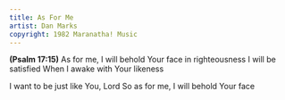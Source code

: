 ```yaml
---
title: As For Me
artist: Dan Marks
copyright: 1982 Maranatha! Music
---
```


<strong>(Psalm 17:15)</strong>
As for me, I will behold
Your face in righteousness
I will be satisfied
When I awake with Your likeness

I want to be just like You, Lord
So as for me, I will behold Your face

